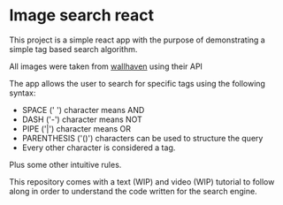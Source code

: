 # Image search react

This project is a simple react app with the purpose of demonstrating a simple
tag based search algorithm.

All images were taken from [wallhaven](https://www.wallhaven.cc) using their API

The app allows the user to search for specific tags using the following syntax:

* SPACE (' ') character means AND
* DASH ('-') character means NOT
* PIPE ('|') character means OR
* PARENTHESIS ('()') characters can be used to structure the query
* Every other character is considered a tag.

Plus some other intuitive rules.

This repository comes with a text (WIP) and video (WIP) tutorial to follow along in order to
understand the code written for the search engine.